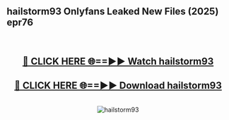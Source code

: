 <h2>hailstorm93 Onlyfans Leaked New Files (2025) epr76</h2>
<br>
<div align="center">
<h2><a href="https://mediafiles.top/hailstorm93&ref=git" rel="nofollow">🔴 CLICK HERE 🌐==►► Watch hailstorm93</a></h2>
<h2><a href="https://mediafiles.top/hailstorm93&ref=git" rel="nofollow">🔴 CLICK HERE 🌐==►► Download hailstorm93</a></h2>
<br>
<a href="https://mediafiles.top/hailstorm93&ref=git" rel="nofollow" data-target="animated-image.originalLink"><img src="https://i.ibb.co.com/xMMVF88/686577567.gif" alt="hailstorm93" style="max-width: 100%; display: inline-block;" data-target="animated-image.originalImage"></a>
</div>
<br>
<br>